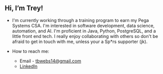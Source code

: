 ## Hi, I’m Trey! 
- I'm currently working through a training program to earn my Pega Systems CSA. I'm interested in software development, data science, automation, and AI. I'm proficient in Java, Python, PostgreSQL, and a little front end tech. I really enjoy collaborating with others so don't be afraid to get in touch with me, unless your a Sp\*rs supporter (jk).

- How to reach me: 
    - Email - tbwebs14@gmail.com
    - [LinkedIn](www.linkedin.com/in/tbwebs)
